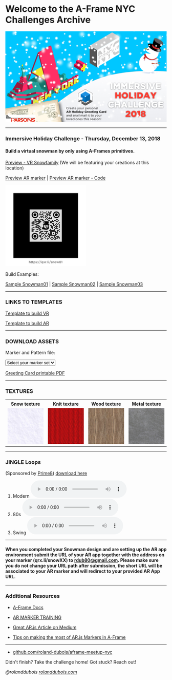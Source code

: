 # Welcome to the A-Frame NYC Challenges Archive
![inline,fit](../images/aframeNYCmeetup169_holidayChallenge.jpg)

---

### Immersive Holiday Challenge - Thursday, December 13, 2018

#### Build a virtual snowman by only using A-Frames primitives.

[Preview - VR Snowfamily](https://aframe-nyc-holiday2018.glitch.me/)
(We will be featuring your creations at this location)

[Preview AR marker](https://a-snowman01-ar.glitch.me/) | [Preview AR marker - Code](https://glitch.com/edit/#!/a-snowman-ar)

<img src="holiday2018/resources/snow01/marker_snow01.png" width="50%">

Build Examples:

[Sample Snowman01](https://snowman01.glitch.me/) | [Sample Snowman02](https://snowman02.glitch.me/) | [Sample Snowman03](https://snowman03.glitch.me/)

---

### LINKS TO TEMPLATES

[Template to build VR](https://glitch.com/edit/#!/a-snowman-webvr-starter)

[Template to build AR](https://glitch.com/edit/#!/a-snowman-webar-starter)

---

### DOWNLOAD ASSETS

Marker and Pattern file:

<select onchange="window.open(this.options[this.selectedIndex].value, '_blank')">
  <option selected value="">Select your marker set</option>
  <option value="holiday2018/resources/snow01.zip">snow01</option>
  <option value="holiday2018/resources/snow02.zip">snow02</option>
  <option value="holiday2018/resources/snow03.zip">snow03</option>
  <option value="holiday2018/resources/snow04.zip">snow04</option>
  <option value="holiday2018/resources/snow05.zip">snow05</option>
  <option value="holiday2018/resources/snow06.zip">snow06</option>
  <option value="holiday2018/resources/snow07.zip">snow07</option>
  <option value="holiday2018/resources/snow08.zip">snow08</option>
  <option value="holiday2018/resources/snow09.zip">snow09</option>
  <option value="holiday2018/resources/snow10.zip">snow10</option>
  <option value="holiday2018/resources/snow11.zip">snow11</option>
  <option value="holiday2018/resources/snow12.zip">snow12</option>
  <option value="holiday2018/resources/snow13.zip">snow13</option>
  <option value="holiday2018/resources/snow14.zip">snow14</option>
  <option value="holiday2018/resources/snow15.zip">snow15</option>
  <option value="holiday2018/resources/snow16.zip">snow16</option>
  <option value="holiday2018/resources/snow17.zip">snow17</option>
  <option value="holiday2018/resources/snow18.zip">snow18</option>
  <option value="holiday2018/resources/snow19.zip">snow19</option>
  <option value="holiday2018/resources/snow20.zip">snow20</option>
  <option value="holiday2018/resources/snow21.zip">snow21</option>
  <option value="holiday2018/resources/snow22.zip">snow22</option>
  <option value="holiday2018/resources/snow23.zip">snow23</option>
  <option value="holiday2018/resources/snow24.zip">snow24</option>
  <option value="holiday2018/resources/snow25.zip">snow25</option>
  <option value="holiday2018/resources/snow26.zip">snow26</option>
  <option value="holiday2018/resources/snow27.zip">snow27</option>
  <option value="holiday2018/resources/snow28.zip">snow28</option>
  <option value="holiday2018/resources/snow29.zip">snow29</option>
  <option value="holiday2018/resources/snow30.zip">snow30</option>
</select>


[Greeting Card printable PDF](holiday2018/resources/card.pdf)

---

### TEXTURES


<table>
<tr>
 <th scope="col">Snow texture</th>
 <th scope="col">Knit texture</th>
 <th scope="col">Wood texture</th>
 <th scope="col">Metal texture</th>
</tr>
<tr>
 <td><img src="holiday2018/resources/snowtexture.jpg" width="100%"></td>
 <td><img src="holiday2018/resources/knittexture.jpg" width="100%"></td>
 <td><img src="holiday2018/resources/woodtexture.jpg" width="100%"></td>
 <td><img src="holiday2018/resources/metaltexture.jpg" width="100%"></td>
</tr>
</table>


---

### JINGLE Loops 
(Sponsored by [Prime8](http://prime8.io)) [download here](holiday2018/resources/Snowman_Tracks_AFrameMeetup121318.zip)

1. Modern 
<audio controls><source src="holiday2018/resources/P8_Jingle_A.mp3" type="audio/mpeg"></audio>
2. 80s 
<audio controls><source src="holiday2018/resources/P8_Jingle_B.mp3" type="audio/mpeg"></audio>
3. Swing 
<audio controls><source src="holiday2018/resources/P8_Jingle_C.mp3" type="audio/mpeg"></audio>

---

#### When you completed your Snowman design and are setting up the AR app environment submit the URL of your AR app together with the address on your marker (qrx.li/snowXX) to rdub80@gmail.com. Please make sure you do not change your URL path after submission, the short URL will be associated to your AR marker and will redirect to your provided AR App URL.

---

### Additional Resources

* [A-Frame Docs](https://aframe.io/docs/0.8.0/introduction/)

* [AR MARKER TRAINING](https://jeromeetienne.github.io/AR.js/three.js/examples/marker-training/examples/generator.html)

* [Great AR.js Article on Medium](https://medium.com/chialab-open-source/ar-js-the-simpliest-way-to-get-cross-browser-ar-on-the-web-8f670dd45462)

* [Tips on making the most of AR.js Markers in A-Frame](https://medium.com/@aschmelyun/tips-tricks-to-spice-up-your-ar-js-projects-fa89bc2ec296)

---

* [github.com/roland-dubois/aframe-meetup-nyc](https://roland-dubois.github.io/aframe-meetup-nyc/)

Didn't finish? Take the challenge home! Got stuck? Reach out!

*@rolanddubois*
[*rolanddubois.com*](https://rolanddubois.com/)